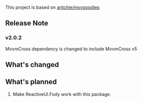 This project is based on [aritchie/mvxgoodies](https://github.com/aritchie/mvxgoodies)

## Release Note

### v2.0.2


MvvmCross dependency is changed to include MvvmCross v5


## What's changed




## What's planned
1. Make ReactiveUI.Fody work with this package.
